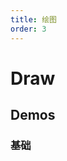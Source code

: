 ```yaml
---
title: 绘图
order: 3
---
```


# Draw

## Demos

### 基础

<code src="./draw" />

<API src="../../src/integration/Draw/index.tsx"></API>
